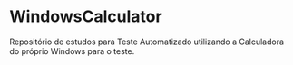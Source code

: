 # WindowsCalculator
Repositório de estudos para Teste Automatizado utilizando a Calculadora do próprio Windows para o teste.

